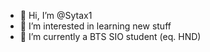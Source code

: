 - 👋 Hi, I’m @Sytax1
- 👀 I’m interested in learning new stuff
- 🌱 I’m currently a BTS SIO student (eq. HND)
